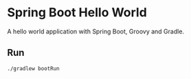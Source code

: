 Spring Boot Hello World
=======================

A hello world application with Spring Boot, Groovy and Gradle.


Run
---

```sh
./gradlew bootRun
```

